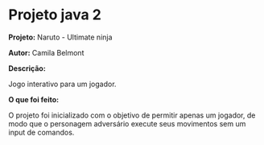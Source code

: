 # Projeto java 2

<b>Projeto:</b> Naruto - Ultimate ninja

<b>Autor:</b> Camila Belmont

<b>Descrição:</b>
<p>Jogo interativo para um jogador.</p>

<b>O que foi feito:</b>
<p>O projeto foi inicializado com o objetivo de permitir apenas um jogador, de modo que o personagem adversário execute seus movimentos sem um input de comandos.</p>


